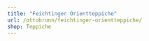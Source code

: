 ```yaml
---
title: "Feichtinger Orientteppiche"
url: /ottobrunn/feichtinger-orientteppiche/
shop: Teppiche
---
```

